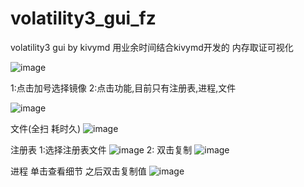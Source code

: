 # volatility3_gui_fz
volatility3 gui by kivymd 
用业余时间结合kivymd开发的 内存取证可视化

![image](https://github.com/user-attachments/assets/4dcaeb2d-6a6e-4b36-b86f-2aff099bfd16)

1:点击加号选择镜像
2:点击功能,目前只有注册表,进程,文件

![image](https://github.com/user-attachments/assets/b088d367-d90e-4eea-b9e5-5e43914ddf99)

文件(全扫 耗时久)
![image](https://github.com/user-attachments/assets/ab3dbe2c-b09a-4fa3-9b0d-72235e00636d)

注册表
1:选择注册表文件
![image](https://github.com/user-attachments/assets/32ed0583-606f-4e18-8463-0e6c5a9e6636)
2: 双击复制
![image](https://github.com/user-attachments/assets/3d434950-816a-4ea7-aec6-2f84ab63406e)


进程
单击查看细节
之后双击复制值
![image](https://github.com/user-attachments/assets/96f55ef7-2665-44ed-b98f-9935b7d7e86d)
